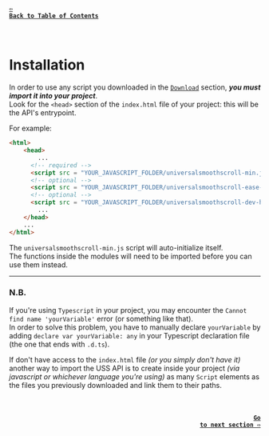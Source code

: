 #### <a href = "https://github.com/CristianDavideConte/universalSmoothScroll#table-of-contents"><code>&#8678; Back to Table of Contents</code></a>
<br/>

# Installation
In order to use any script you downloaded in the [`Download`](./Download.md) section, ***you must import it into your project***. <br/>
Look for the `<head>` section of the `index.html` file of your project: this will be the API's entrypoint. <br/>

For example: <br/>
```html
<html>
    <head>
        ...
      <!-- required -->
      <script src = "YOUR_JAVASCRIPT_FOLDER/universalsmoothscroll-min.js"></script>        
      <!-- optional -->       
      <script src = "YOUR_JAVASCRIPT_FOLDER/universalsmoothscroll-ease-functions-min.js" type = "module"></script> 
      <!-- optional -->
      <script src = "YOUR_JAVASCRIPT_FOLDER/universalsmoothscroll-dev-helpers-min.js" type = "module"></script>    
        ...
    </head>
    ...
</html>
```

The `universalsmoothscroll-min.js` script will auto-initialize itself. <br/>
The functions inside the modules will need to be imported before you can use them instead. 

---

### N.B. 
If you're using `Typescript` in your project, you may encounter the `Cannot find name 'yourVariable'` error (or something like that). <br/>
In order to solve this problem, you have to manually declare `yourVariable` by adding `declare var yourVariable: any` in your Typescript declaration file (the one that ends with `.d.ts`). <br/>

If don't have access to the `index.html` file _(or you simply don't have it)_ another way to import the USS API is to create inside your project _(via javascript or whichever language you're using)_ as many `Script` elements as the files you previously downloaded and link them to their paths. <br/>

<br/>

#### <p align="right"><a href = "./HowItWorks.md"><code>Go to next section &#8680;</code></a></p>

